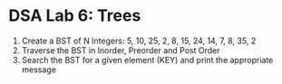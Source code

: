 # DSA Lab 6: Trees

1. Create a BST of N Integers: 5, 10, 25, 2, 8, 15, 24, 14, 7, 8, 35, 2
2. Traverse the BST in Inorder, Preorder and Post Order
3. Search the BST for a given element (KEY) and print the appropriate message